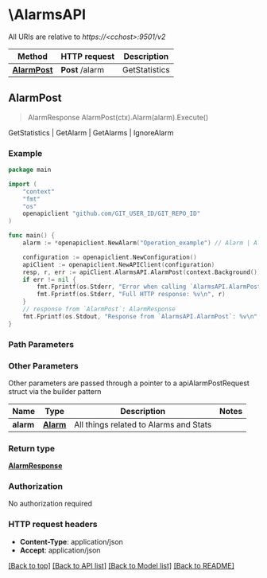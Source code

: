 # \AlarmsAPI

All URIs are relative to *https://&lt;cchost&gt;:9501/v2*

Method | HTTP request | Description
------------- | ------------- | -------------
[**AlarmPost**](AlarmsAPI.md#AlarmPost) | **Post** /alarm | GetStatistics | GetAlarm | GetAlarms | IgnoreAlarm



## AlarmPost

> AlarmResponse AlarmPost(ctx).Alarm(alarm).Execute()

GetStatistics | GetAlarm | GetAlarms | IgnoreAlarm

### Example

```go
package main

import (
	"context"
	"fmt"
	"os"
	openapiclient "github.com/GIT_USER_ID/GIT_REPO_ID"
)

func main() {
	alarm := *openapiclient.NewAlarm("Operation_example") // Alarm | All things related to Alarms and Stats

	configuration := openapiclient.NewConfiguration()
	apiClient := openapiclient.NewAPIClient(configuration)
	resp, r, err := apiClient.AlarmsAPI.AlarmPost(context.Background()).Alarm(alarm).Execute()
	if err != nil {
		fmt.Fprintf(os.Stderr, "Error when calling `AlarmsAPI.AlarmPost``: %v\n", err)
		fmt.Fprintf(os.Stderr, "Full HTTP response: %v\n", r)
	}
	// response from `AlarmPost`: AlarmResponse
	fmt.Fprintf(os.Stdout, "Response from `AlarmsAPI.AlarmPost`: %v\n", resp)
}
```

### Path Parameters



### Other Parameters

Other parameters are passed through a pointer to a apiAlarmPostRequest struct via the builder pattern


Name | Type | Description  | Notes
------------- | ------------- | ------------- | -------------
 **alarm** | [**Alarm**](Alarm.md) | All things related to Alarms and Stats | 

### Return type

[**AlarmResponse**](AlarmResponse.md)

### Authorization

No authorization required

### HTTP request headers

- **Content-Type**: application/json
- **Accept**: application/json

[[Back to top]](#) [[Back to API list]](../README.md#documentation-for-api-endpoints)
[[Back to Model list]](../README.md#documentation-for-models)
[[Back to README]](../README.md)

